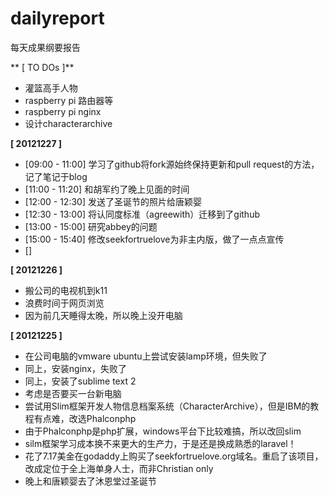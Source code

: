 dailyreport
===========

每天成果纲要报告

** [ TO DOs ]**

* 灌篮高手人物
* raspberry pi 路由器等
* raspberry pi nginx
* 设计characterarchive



**[ 20121227 ]**

* [09:00 - 11:00] 学习了github将fork源始终保持更新和pull request的方法，记了笔记于blog
* [11:00 - 11:20] 和胡军约了晚上见面的时间
* [12:00 - 12:30] 发送了圣诞节的照片给唐颖婴
* [12:30 - 13:00] 将认同度标准（agreewith）迁移到了github
* [13:00 - 15:00] 研究abbey的问题
* [15:00 - 15:40] 修改seekfortruelove为非主内版，做了一点点宣传
* []

**[ 20121226 ]**

* 搬公司的电视机到k11
* 浪费时间于网页浏览
* 因为前几天睡得太晚，所以晚上没开电脑

**[ 20121225 ]**

* 在公司电脑的vmware ubuntu上尝试安装lamp环境，但失败了
* 同上，安装nginx，失败了
* 同上，安装了sublime text 2
* 考虑是否要买一台新电脑
* 尝试用Slim框架开发人物信息档案系统（CharacterArchive），但是IBM的教程有点难，改选Phalconphp
* 由于Phalconphp是php扩展，windows平台下比较难搞，所以改回slim
* silm框架学习成本换不来更大的生产力，于是还是换成熟悉的laravel！
* 花了7.17美金在godaddy上购买了seekfortruelove.org域名。重启了该项目，改成定位于全上海单身人士，而非Christian only
* 晚上和唐颖婴去了沐恩堂过圣诞节




















